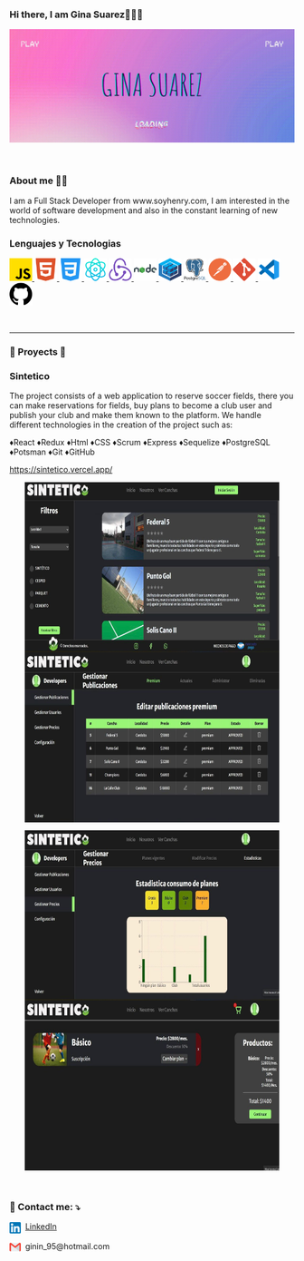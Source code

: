 ### Hi there, I am Gina Suarez👋👩‍💻
<p align="center">
<img src='./assets/images/gifbanner.gif' height='200px' width='900px'/>
 </p>
 
 <br/>
<h3>About me 🙋‍♀️ </h3>
I am a Full Stack Developer from www.soyhenry.com, I am interested in the world of software development and also in the constant learning of new technologies.

<br>

<h3 align="left">Lenguajes y Tecnologias</h3>
<p align="left"> 
<a href="https://www.javascript.com/" target="_blank"> <img src="./assets/images/js.png" alt="javascript" width="40" height="40"/> </a> 
<a href="https://developer.mozilla.org/es/docs/Web/HTML" target="_blank"> <img src="./assets/images/html5.png" alt="html5" width="40" height="40"/> </a> 
<a href="https://developer.mozilla.org/es/docs/Web/CSS" target="_blank"> <img src="./assets/images/css-3.png" alt="css" width="40" height="40"/> </a> 
<a href="https://es.reactjs.org/" target="_blank"> <img src="./assets/images/react.png" alt="react" width="40" height="40"/> </a> 
<a href="https://es.redux.js.org/" target="_blank"> <img src="./assets/images/redux.png" alt="redux" width="40" height="40"/> </a> 
<a href="https://nodejs.org/en/" target="_blank"> <img src="./assets/images/node.png" alt="node.js" width="40" height="40"/> </a> 
<a href="https://sequelize.org/" target="_blank"> <img src="./assets/images/sequelize.png" alt="sequelize" width="40" height="40"/> </a> 
<a href="https://www.postgresql.org" target="_blank"> <img src="https://raw.githubusercontent.com/devicons/devicon/master/icons/postgresql/postgresql-original-wordmark.svg" alt="postgresql" width="40" height="40"/> </a> 
<a href="https://www.postman.com/" target="_blank"> <img src="./assets/images/postman.png" alt="react" width="40" height="40"/> </a> 
<a href="https://git-scm.com/" target="_blank"> <img src="./assets/images/git.png" alt="react" width="40" height="40"/> </a>  
<a href="https://code.visualstudio.com/" target="_blank"> <img src="./assets/images/visualStudio.png" alt="react" width="40" height="40"/> </a>  
<a href="https://docs.github.com/es" target="_blank"> <img src="./assets/images/gitHub.png" alt="react" width="40" height="40"/> </a>  

</p>

<br>

<hr>


<h3>🚀 Proyects 🚀 </h3>

<h3>Sintetico </h3>
The project consists of a web application to reserve soccer fields, there you can make reservations for fields, buy plans to become a club user and publish your club and make them known to the platform. We handle different technologies in the creation of the project such as:
 </br>

 ♦React
 ♦Redux
 ♦Html 
 ♦CSS
 ♦Scrum
 ♦Express
 ♦Sequelize
 ♦PostgreSQL
 ♦Potsman
 ♦Git
 ♦GitHub
 
 <a href="https://sintetico.vercel.app/" target="_blank"> https://sintetico.vercel.app/</a>

 <p align="center">
<img align="center" width="450px" height="300px" src="./assets/images/canchas.jpeg" alt="home proyecto"/>
<img align="center" width="450px" height="300px" src="./assets/images/publicaciones.jpeg" alt="publicaciones"/>
</p>
<p align="center">
<img align="center" width="450px" height="300px" src="./assets/images/estadisticas.jpeg" alt="estadisticas"/>
<img align="center" width="450px" height="300px" src="./assets/images/pasarelaPago.jpeg" alt="pasarela de pago"/>
</p>


</br>


<h3> 💌 Contact me: ⤵️ </h3>
<p align = "bottom" text-align = "bottom"> <a><img align="center" src="./assets/images/linkedin.png" alt="https://www.linkedin.com/in/gina-suarez/" height="20" width="20"/></a>&nbsp&nbsp<a href="https://www.linkedin.com/in/gina-suarez/" target="_blank">LinkedIn</a></p>
<p align = "bottom" text-align = "bottom"> <a><img align="center" src="./assets/images/gmail.png" alt="ginin_95@hotmail.com" height="20" width="20"/></a>&nbsp ginin_95@hotmail.com</p>







